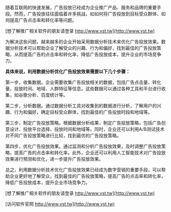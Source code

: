 随着互联网的快速发展，广告投放已经成为企业推广产品、服务和品牌的重要手段。然而，广告投放往往面临着许多挑战，如如何将广告投放到目标受众群体、如何提高广告点击率和转化率等问题。

[想了解推广相关软件的朋友请登录 http://www.vst.tw](http://www.vst.tw)

为解决这些问题，越来越多的企业开始采用数据分析技术来优化广告投放效果。数据分析技术可以帮助企业了解受众的兴趣、行为和偏好，找到最佳的广告投放策略，从而提高广告的点击率和转化率，降低广告投放成本，提升企业的市场竞争力。

**具体来说，利用数据分析优化广告投放效果需要以下几个步骤：**

第一步，收集数据。企业需要收集广告投放相关的数据，包括广告点击量、转化量、投放时间、地域、人群特征等信息。这些数据可以通过各种工具和平台进行收集，如谷歌分析、百度统计等。

第二步，分析数据。通过数据分析工具对收集到的数据进行分析，了解用户的兴趣、行为和偏好，确定目标受众群体，找到最佳的广告投放时段和地域等。

第三步，制定广告投放策略。根据数据分析结果，制定广告投放策略，包括广告创意设计、投放平台选择、投放时间和地域等。同时，企业还可以利用A/B测试技术对不同广告投放策略进行比较，找到最优的广告投放策略。

第四步，优化广告投放效果。通过监测和分析广告投放效果，及时调整广告投放策略，提高广告的点击率和转化率。此外，企业还可以利用人工智能技术对广告投放效果进行预测和优化，进一步提升广告投放效果。

总之，利用数据分析技术优化广告投放效果已经成为数字营销的重要手段，可以帮助企业更好地了解受众，找到最佳的广告投放策略，提高广告的点击率和转化率，降低广告投放成本，提升企业市场竞争力。

[想了解推广相关软件的朋友请登录 http://www.vst.tw](http://www.vst.tw)


[访问软件官网 http://www.vst.tw](http://www.vst.tw)
